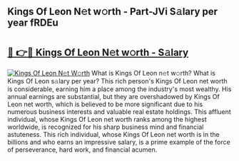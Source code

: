 ## Kings Of Leon N𝚎t w𝚘rth - Part-JVi S𝚊lary per year fRDEu

# <h2><a href="http://gc4mtx.nevu.top/?p=Kings+Of+Leon">🔗 👉🔴 Kings Of Leon N𝚎t w𝚘rth - S𝚊lary</a></h2>

[![Kings Of Leon N𝚎t W𝚘rth](https://i.imgur.com/Oavwk0R.jpeg)](http://gc4mtx.nevu.top/?p=Kings+Of+Leon)
What is Kings Of Leon n𝚎t w𝚘rth? What is Kings Of Leon s𝚊lary per year?
This rich person's Kings Of Leon net worth is considerable, earning him a place among the industry's most wealthy. His annual earnings are substantial, but they are overshadowed by Kings Of Leon net worth, which is believed to be more significant due to his numerous business interests and valuable real estate holdings. This affluent individual, whose Kings Of Leon net worth ranks among the highest worldwide, is recognized for his sharp business mind and financial astuteness. This rich individual, whose Kings Of Leon net worth is in the billions and who earns an impressive salary, is a prime example of the force of perseverance, hard work, and financial acumen.
